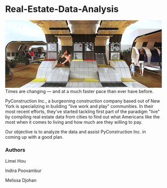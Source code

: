 # Real-Estate-Data-Analysis
![live work play](Images/live-work-play-image-01.jpg)
Times are changing — and at a much faster pace than ever have before.

PyConstruction Inc., a burgeoning construction company based out of New York is specializing in building "live work and play" communities. In their most recent efforts, 
they've started tackling first part of the paradigm "live" by compiling real estate data from cities to find out what Americans like the most when it comes to living 
and how much are they willing to pay.

Our objective is to analyze the data and assist PyConstruction Inc. in coming up with a good plan.


### Authors 
Limei Hou

Indira Poovambur

Melissa Djohan
